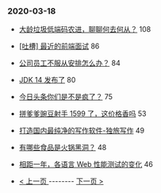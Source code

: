 ### 2020-03-18 
- [大龄垃圾低端码农进，聊聊何去何从？](https://www.v2ex.com/t/653708) 108
- [[吐槽] 最近的前端面试](https://www.v2ex.com/t/653679) 86
- [公司员工不服从安排怎么办？](https://www.v2ex.com/t/653686) 84
- [JDK 14 发布了](https://www.v2ex.com/t/653764) 80
- [今日头条你们是不是疯了？](https://www.v2ex.com/t/653851) 75
- [拼爹爹豌豆射手 1599 了，这价格香吗](https://www.v2ex.com/t/653750) 53
- [打造国内最纯净的写作软件-独旅写作](https://www.v2ex.com/t/653720) 49
- [有哪些食品是火锅黑洞？](https://www.v2ex.com/t/653893) 48
- [相距一年，各语言 Web 性能测试的变化](https://www.v2ex.com/t/653726) 46 

- [ < 上一页 ](https://github.com/able8/v2ex-hot-record/blob/master/2020-03-17.md) -------- [ 下一页 > ](https://github.com/able8/v2ex-hot-record/blob/master/2020-03-19.md)